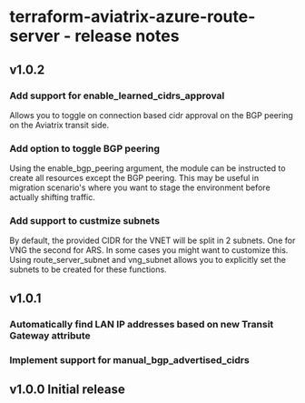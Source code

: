 # terraform-aviatrix-azure-route-server - release notes

## v1.0.2

### Add support for enable_learned_cidrs_approval
Allows you to toggle on connection based cidr approval on the BGP peering on the Aviatrix transit side.

### Add option to toggle BGP peering
Using the enable_bgp_peering argument, the module can be instructed to create all resources except the BGP peering. This may be useful in migration scenario's where you want to stage the environment before actually shifting traffic.

### Add support to custmize subnets
By default, the provided CIDR for the VNET will be split in 2 subnets. One for VNG the second for ARS. In some cases you might want to customize this. Using route_server_subnet and vng_subnet allows you to explicitly set the subnets to be created for these functions.

## v1.0.1

### Automatically find LAN IP addresses based on new Transit Gateway attribute

### Implement support for manual_bgp_advertised_cidrs

## v1.0.0 Initial release

